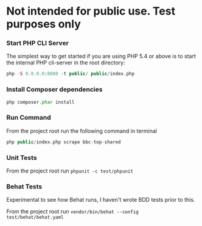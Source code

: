 # Not intended for public use. Test purposes only
### Start PHP CLI Server

The simplest way to get started if you are using PHP 5.4 or above is to start the internal PHP cli-server in the root directory:

```php
php -S 0.0.0.0:8080 -t public/ public/index.php
```

### Install Composer dependencies

```php
php composer.phar install
```

### Run Command

From the project root run the following command in terminal

```php
php public/index.php scrape bbc-top-shared
```

### Unit Tests

From the project root run `phpunit -c test/phpunit`

### Behat Tests

Experimental to see how Behat runs, I haven't wrote BDD tests prior to this.  

From the project root run `vendor/bin/behat --config test/behat/behat.yaml`
